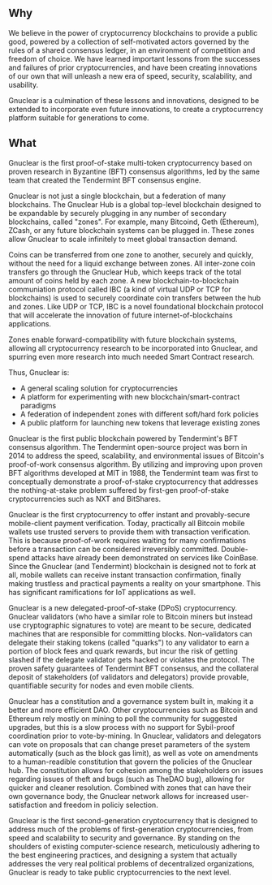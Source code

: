 ## Why

We believe in the power of cryptocurrency blockchains to provide a public good,
powered by a collection of self-motivated actors governed by the rules of a
shared consensus ledger, in an environment of competition and freedom of choice.
We have learned important lessons from the successes and failures of prior
cryptocurrencies,  and have been creating innovations of our own that will
unleash a new era of speed, security, scalability, and usability.

Gnuclear is a culmination of these lessons and innovations, designed to be
extended to incorporate even future innovations, to create a cryptocurrency
platform suitable for generations to come.

## What

Gnuclear is the first proof-of-stake multi-token cryptocurrency based on proven
research in Byzantine (BFT) consensus algorithms, led by the same team that
created the Tendermint BFT consensus engine.

Gnuclear is not just a single blockchain, but a federation of many blockchains.
The Gnuclear Hub is a global top-level blockchain designed to be expandable by
securely plugging in any number of secondary blockchains, called "zones".  For
example, many Bitcoind, Geth (Ethereum), ZCash, or any future blockchain systems
can be plugged in.  These zones allow Gnuclear to scale infinitely to meet
global transaction demand.

Coins can be transferred from one zone to another, securely and quickly, without
the need for a liquid exchange between zones.  All inter-zone coin transfers go
through the Gnuclear Hub, which keeps track of the total amount of coins held by
each zone.  A new blockchain-to-blockchain communiation protocol called IBC (a
kind of virtual UDP or TCP for blockchains) is used to securely coordinate coin
transfers between the hub and zones.  Like UDP or TCP, IBC is a novel
foundational blockchain protocol that will accelerate the innovation of future
internet-of-blockchains applications.

Zones enable forward-compatibility with future blockchain systems, allowing all
cryptocurrency research to be incorporated into Gnuclear, and spurring even more
research into much needed Smart Contract research.

Thus, Gnuclear is:

* A general scaling solution for cryptocurrencies
* A platform for experimenting with new blockchain/smart-contract paradigms
* A federation of independent zones with different soft/hard fork policies
* A public platform for launching new tokens that leverage existing zones

Gnuclear is the first public blockchain powered by Tendermint's BFT consensus
algorithm.  The Tendermint open-source project was born in 2014 to address the
speed, scalability, and environmental issues of Bitcoin's proof-of-work
consensus algorithm.  By utilizing and improving upon proven BFT algorithms
developed at MIT in 1988, the Tendermint team was first to conceptually
demonstrate a proof-of-stake cryptocurrency that addresses the nothing-at-stake
problem suffered by first-gen proof-of-stake cryptocurrencies such as NXT and
BitShares.

Gnuclear is the first cryptocurrency to offer instant and provably-secure
mobile-client payment verification.  Today, practically all Bitcoin mobile
wallets use trusted servers to provide them with transaction verification.  This
is because proof-of-work requires waiting for many confirmations before a
transaction can be considered irreversibly committed.  Double-spend attacks have
already been demonstrated on services like CoinBase.  Since the Gnuclear (and
Tendermint) blockchain is designed not to fork at all, mobile wallets can
receive instant transaction confirmation, finally making trustless and practical
payments a reality on your smartphone.  This has significant ramifications for
IoT applications as well.

Gnuclear is a new delegated-proof-of-stake (DPoS) cryptocurrency.  Gnuclear
validators (who have a similar role to Bitcoin miners but instead use
cryptographic signatures to vote) are meant to be secure, dedicated machines
that are responsible for committing blocks.  Non-validators can delegate their
staking tokens (called "quarks") to any validator to earn a portion of block
fees and quark rewards, but incur the risk of getting slashed if the delegate
validator gets hacked or violates the protocol.  The proven safety guarantees of
Tendermint BFT consensus, and the collateral deposit of stakeholders (of
validators and delegators) provide provable, quantifiable security for nodes and
even mobile clients.

Gnuclear has a constitution and a governance system built in, making it a better
and more efficient DAO.  Other cryptocurrencies such as Bitcoin and Ethereum
rely mostly on mining to poll the community for suggested upgrades, but this is
a slow process with no support for Sybil-proof coordination prior to
vote-by-mining. In Gnuclear, validators and delegators can vote on proposals
that can change preset parameters of the system automatically (such as the block
gas limit), as well as vote on amendments to a human-readible constitution that
govern the policies of the Gnuclear hub.  The constitution allows for cohesion
among the stakeholders on issues regarding issues of theft and bugs (such as
TheDAO bug), allowing for quicker and cleaner resolution.  Combined with zones
that can have their own governance body, the Gnuclear network allows for
increased user-satisfaction and freedom in policiy selection.

Gnuclear is the first second-generation cryptocurrency that is designed to
address much of the problems of first-generation cryptocurrencies, from speed
and scalability to security and governance.  By standing on the shoulders of
existing computer-science research, meticulously adhering to the best
engineering practices, and designing a system that actually addresses the very
real political problems of decentralized organizations, Gnuclear is ready to
take public cryptocurrencies to the next level.
